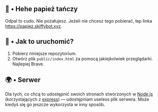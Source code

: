 ## 🧀 • Hehe papież tańczy
Odpal to cudo. Nie pożałujesz. Jeżeli nie chcesz tego pobierać, łap linka https://papiez.skiffybot.xyz.

## 🍰 • Jak to uruchomić?
1. Pobierz niniejsze repozytorium.  
2. Otwórz plik `public/index.html` za pomocą jakiejkolwiek przeglądarki. Najlepiej Brave.

## 🌍 • Serwer
Dla tych, co chcą to udostępnić swoich stronach stworzonych w [Node.js](https://nodejs.org/en) (korzystających z [express](https://www.npmjs.com/package/express)) — udostępniam useless plik serwera. Może kiedyś się go jeszcze wykorzysta w inny sposób.